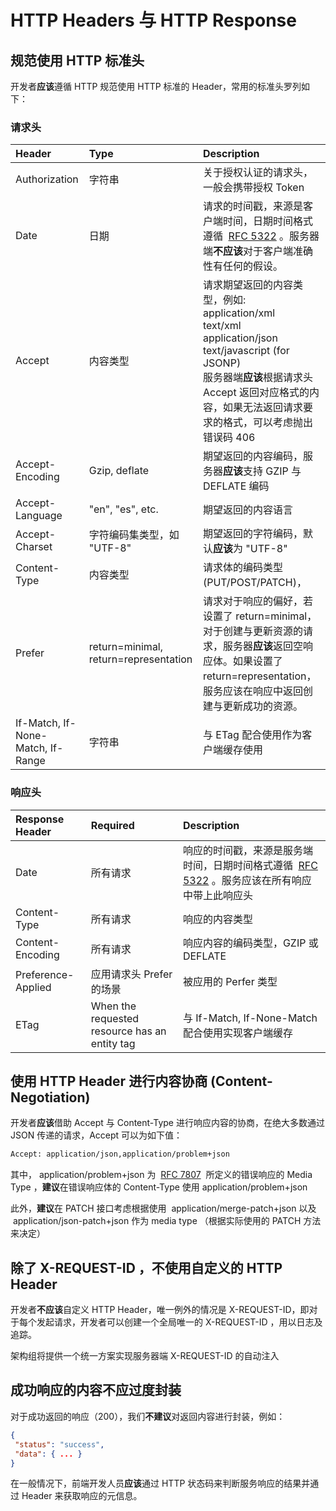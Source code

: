 
# HTTP Headers 与 HTTP Response

## 规范使用 HTTP 标准头

开发者**应该**遵循 HTTP 规范使用 HTTP 标准的 Header，常用的标准头罗列如下：

### 请求头

| Header                            | Type                                  | Description                                                                                                                                                                                                                         |
| :-------------------------------- | :------------------------------------ | :---------------------------------------------------------------------------------------------------------------------------------------------------------------------------------------------------------------------------------- |
| Authorization                     | 字符串                                | 关于授权认证的请求头，一般会携带授权 Token                                                                                                                                                                                          |
| Date                              | 日期                                  | 请求的时间戳，来源是客户端时间，日期时间格式遵循  [RFC 5322](https://tools.ietf.org/html/rfc5322#section-3.3) 。服务器端**不应该**对于客户端准确性有任何的假设。                                                                    |
| Accept                            | 内容类型                              | 请求期望返回的内容类型，例如: <br> application/xml <br> text/xml <br> application/json <br> text/javascript (for JSONP)<br>服务器端**应该**根据请求头 Accept 返回对应格式的内容，如果无法返回请求要求的格式，可以考虑抛出错误码 406 |
| Accept-Encoding                   | Gzip, deflate                         | 期望返回的内容编码，服务器**应该**支持 GZIP 与 DEFLATE 编码                                                                                                                                                                         |
| Accept-Language                   | "en", "es", etc.                      | 期望返回的内容语言                                                                                                                                                                                                                  |
| Accept-Charset                    | 字符编码集类型，如 "UTF-8"            | 期望返回的字符编码，默认**应该**为 "UTF-8"                                                                                                                                                                                          |
| Content-Type                      | 内容类型                              | 请求体的编码类型 (PUT/POST/PATCH)，                                                                                                                                                                                                 |
| Prefer                            | return=minimal, return=representation | 请求对于响应的偏好，若设置了 return=minimal，对于创建与更新资源的请求，服务器**应该**返回空响应体。如果设置了 return=representation，服务应该在响应中返回创建与更新成功的资源。                                                     |
| If-Match, If-None-Match, If-Range | 字符串                                | 与 ETag 配合使用作为客户端缓存使用                                                                                                                                                                                                  |

### 响应头

| Response Header    | Required                                      | Description                                                                                                                                      |
| :----------------- | :-------------------------------------------- | :----------------------------------------------------------------------------------------------------------------------------------------------- |
| Date               | 所有请求                                      | 响应的时间戳，来源是服务端时间，日期时间格式遵循  [RFC 5322](https://tools.ietf.org/html/rfc5322#section-3.3) 。服务应该在所有响应中带上此响应头 |
| Content-Type       | 所有请求                                      | 响应的内容类型                                                                                                                                   |
| Content-Encoding   | 所有请求                                      | 响应内容的编码类型，GZIP 或 DEFLATE                                                                                                              |
| Preference-Applied | 应用请求头 Prefer 的场景                      | 被应用的 Perfer 类型                                                                                                                             |
| ETag               | When the requested resource has an entity tag | 与 If-Match, If-None-Match 配合使用实现客户端缓存                                                                                                |

## 使用 HTTP Header 进行内容协商 (Content-Negotiation)

开发者**应该**借助 Accept 与 Content-Type 进行响应内容的协商，在绝大多数通过 JSON 传递的请求，Accept 可以为如下值：

```Bash
Accept: application/json,application/problem+json
```

其中， application/problem+json 为  [RFC 7807](https://tools.ietf.org/html/rfc7807)  所定义的错误响应的 Media Type ，**建议**在错误响应体的 Content-Type 使用 application/problem+json

此外，**建议**在 PATCH 接口考虑根据使用  application/merge-patch+json 以及  application/json-patch+json 作为 media type （根据实际使用的 PATCH 方法来决定）

## 除了 X-REQUEST-ID ，不使用自定义的 HTTP Header

开发者**不应该**自定义 HTTP Header，唯一例外的情况是 X-REQUEST-ID，即对于每个发起请求，开发者可以创建一个全局唯一的 X-REQUEST-ID ，用以日志及追踪。

架构组将提供一个统一方案实现服务器端 X-REQUEST-ID 的自动注入

## 成功响应的内容不应过度封装

对于成功返回的响应（200），我们**不建议**对返回内容进行封装，例如：

```JSON
{
 "status": "success",
 "data": { ... }
}
```

在一般情况下，前端开发人员**应该**通过 HTTP 状态码来判断服务响应的结果并通过 Header 来获取响应的元信息。
